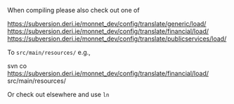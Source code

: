 When compiling please also check out one of 

  https://subversion.deri.ie/monnet_dev/config/translate/generic/load/
  https://subversion.deri.ie/monnet_dev/config/translate/financial/load/
  https://subversion.deri.ie/monnet_dev/config/translate/publicservices/load/

To `src/main/resources/` e.g.,

  svn co https://subversion.deri.ie/monnet_dev/config/translate/financial/load/ src/main/resources/

Or check out elsewhere and use `ln`